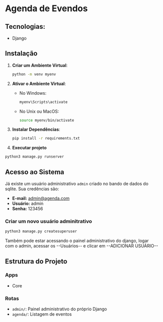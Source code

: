 # Agenda de Evendos

## Tecnologias:

- Django

## Instalação

1. **Criar um Ambiente Virtual**:

   ```sh
   python -m venv myenv
   ```

2. **Ativar o Ambiente Virtual**:

   - No Windows:
     ```sh
     myenv\Scripts\activate
     ```
   - No Unix ou MacOS:
     ```sh
     source myenv/bin/activate
     ```

3. **Instalar Dependências**:
   ```sh
   pip install -r requirements.txt
   ```
4. **Executar projeto**

```sh
python3 manage.py runserver
```

## Acesso ao Sistema

Já existe um usuário administrativo `admin` criado no bando de dados do sqlite.
Sua credências são:

- **E-mail:** admin@agenda.com
- **Usuário:** admin
- **Senha:** 123456

### Criar um novo usuário adminitrativo
```sh
python3 manage.py createsuperuser
```
Também pode estar acessando o painel administrativo do django, logar com o admin, acessar os --Usuários-- e clicar em --ADICIONAR USUÁRIO--
## Estrutura do Projeto
### Apps
   - Core

### Rotas
   - `admin/`: Painel administrativo do próprio Django
   - `agenda/`: Listagem de eventos